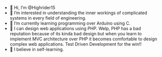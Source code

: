 - 👋 Hi, I’m @Highrider15
- 👀 I’m interested in understanding the inner workings of complicated systems in every field of engineering.
- 🌱 I’m currently learning programming over Arduino using C.
- 💞️ I can design web applications using PHP. Welp, PHP has a bad reputation because of its kinda bad design but when you learn to implement MVC architecture over PHP it becomes comfortable to design complex web applications. Test Driven Development for the win!!
- 🍁 I believe in self-learning.
